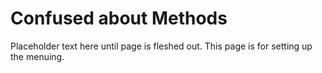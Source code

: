 # Confused about Methods

Placeholder text here until page is fleshed out. This page is for setting up the menuing.

